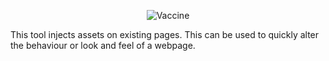 <p align="center">
<img src="http://dl.getdropbox.com/u/7422112/shares/Vaccine-Xsmall.png" alt="Vaccine" />
</p>
This tool injects assets on existing pages. This can be used to quickly alter the behaviour or look and feel of a webpage.

